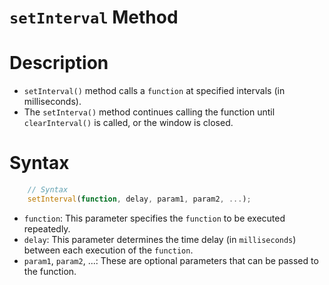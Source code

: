 # `setInterval` Method

# Description
* `setInterval()` method calls a `function` at specified intervals (in milliseconds). 
* The `setInterva()` method continues calling the function until `clearInterval()` is called, or the window is closed.

# Syntax
```javascript
    // Syntax
    setInterval(function, delay, param1, param2, ...);
```

* `function`: This parameter specifies the `function` to be executed repeatedly.
* `delay`: This parameter determines the time delay (in `milliseconds`) between each execution of the `function`.
* `param1`, `param2`, ...: These are optional parameters that can be passed to the function.